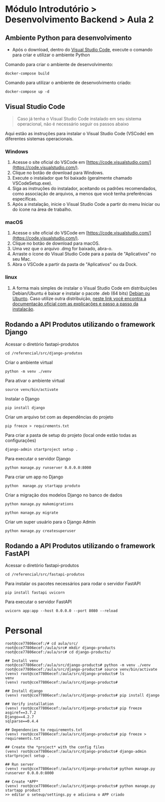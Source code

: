 ﻿# Módulo Introdutório > Desenvolvimento Backend > Aula 2

## Ambiente Python para desenvolvimento

- Após o download, dentro do [Visual Studio Code](https://code.visualstudio.com/), execute o comando para criar e utilizar o ambiente Python

Comando para criar o ambiente de desenvolvimento:

```
docker-compose build
```

Comando para utilizar o ambiente de desenvolvimento criado:

```
docker-compose up -d
```

## Visual Studio Code

> Caso já tenha o Visual Studio Code instalado em seu sistema operacional, não é necessário seguir os passos abaixo

Aqui estão as instruções para instalar o Visual Studio Code (VSCode) em diferentes sistemas operacionais.

### Windows

1. Acesse o site oficial do VSCode em [https://code.visualstudio.com/](https://code.visualstudio.com/).
2. Clique no botão de download para Windows.
3. Execute o instalador que foi baixado (geralmente chamado VSCodeSetup.exe).
4. Siga as instruções do instalador, aceitando os padrões recomendados, como associação de arquivos, a menos que você tenha preferências específicas.
5. Após a instalação, inicie o Visual Studio Code a partir do menu Iniciar ou do ícone na área de trabalho.

### macOS

1. Acesse o site oficial do VSCode em [https://code.visualstudio.com/](https://code.visualstudio.com/).
2. Clique no botão de download para macOS.
3. Uma vez que o arquivo .dmg for baixado, abra-o.
4. Arraste o ícone do Visual Studio Code para a pasta de "Aplicativos" no seu Mac.
5. Abra o VSCode a partir da pasta de "Aplicativos" ou da Dock.

### linux

1. A forma mais simples de instalar o Visual Studio Code em distribuições Debian/Ubuntu é baixar e instalar o pacote .deb (64 bits)
   [Debian ou Ubunto](https://code.visualstudio.com/download). Caso utilize outra distribuição, [neste link você encontra a documentação oficial com as explicações e passo a passo da instalação](https://code.visualstudio.com/docs/setup/linux).

## Rodando a API Produtos utilizando o framework Django

Acessar o diretório fastapi-produtos

```
cd /referencial/src/django-produtos
```

Criar o ambiente virtual

```
python -m venv ./venv
```

Para ativar o ambiente virtual

```
source venv/bin/activate
```

Instalar o Django

```
pip install django
```

Criar um arquivo txt com as dependências do projeto

```
pip freeze > requirements.txt
```

Para criar a pasta de setup do projeto (local onde estão todas as configurações)

```
django-admin startproject setup .
```

Para executar o servidor Django

```
python manage.py runserver 0.0.0.0:8000
```

Para criar um app no Django

```
python  manage.py startapp produto
```

Criar a migração dos modelos Django no banco de dados

```
python manage.py makemigrations
```

```
python manage.py migrate
```

Criar um super usuário para o Django Admin

```
python manage.py createsuperuser
```

## Rodando a API Produtos utilizando o framework FastAPI

Acessar o diretório fastapi-produtos

```
cd /referencial/src/fastapi-produtos
```

Para instalar os pacotes necessários para rodar o servidor FastAPI

```
pip install fastapi uvicorn
```

Para executar o servidor FastAPI

```
uvicorn app:app --host 0.0.0.0 --port 8080 --reload
```


# Personal

```
root@cce77806ecef:/# cd aula/src/
root@cce77806ecef:/aula/src# mkdir django-products
root@cce77806ecef:/aula/src# cd django-products/

## Install venv
root@cce77806ecef:/aula/src/django-products# python -m venv ./venv
root@cce77806ecef:/aula/src/django-products# source venv/bin/activate
(venv) root@cce77806ecef:/aula/src/django-products# ls
venv
(venv) root@cce77806ecef:/aula/src/django-products# 

## Install django
(venv) root@cce77806ecef:/aula/src/django-products# pip install django

## Verify installation
(venv) root@cce77806ecef:/aula/src/django-products# pip freeze
asgiref==3.7.2
Django==4.2.7
sqlparse==0.4.4

## Dependencies to requirements.txt
(venv) root@cce77806ecef:/aula/src/django-products# pip freeze > requirements.txt

## Create the *project* with the config files
(venv) root@cce77806ecef:/aula/src/django-products# django-admin startproject setup .

## Run server
(venv) root@cce77806ecef:/aula/src/django-products# python manage.py runserver 0.0.0.0:8000

## Create *APP*
(venv) root@cce77806ecef:/aula/src/django-products# python manage.py startapp product
>> editar o seteup/settings.py e adiciona o APP criado




```